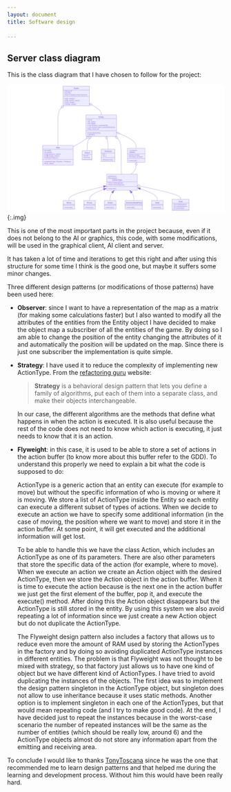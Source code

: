 ```yaml
---
layout: document
title: Software design

---
```


## Server class diagram

This is the class diagram that I have chosen to follow for the project:

![mermaid-diagram-20200409134236](./../assets/images/mermaid-diagram-20200409134236.svg){:.img}

This is one of the most important parts in the project because, even if it does not belong to the AI or graphics, this code, with some modifications, will be used in the graphical client, AI client and server.

It has taken a lot of time and iterations to get this right and after using this structure for some time I think is the good one, but maybe it suffers some minor changes.

Three different design patterns (or modifications of those patterns) have been used here:

- **Observer**: since I want to have a representation of the map as a matrix (for making some calculations faster) but I also wanted to modify all the attributes of the entities from the Entity object I have decided to make the object map a subscriber of all the entities of the game. By doing so I am able to change the position of the entity changing the attributes of it and automatically the position will be updated on the map. Since there is just one subscriber the implementation is quite simple.

- **Strategy**: I have used it to reduce the complexity of implementing new ActionType. From the [refactoring guru](https://refactoring.guru/design-patterns/strategy) website:

  > **Strategy** is a behavioral design pattern that lets you define a family of algorithms, put each of them into a separate class, and make their objects interchangeable.

  In our case, the different algorithms are the methods that define what happens in when the action is executed. It is also useful because the rest of the code does not need to know which action is executing, it just needs to know that it is an action.

- **Flyweight**: in this case, it is used to be able to store a set of actions in the action buffer (to know more about this buffer refer to the GDD). To understand this properly we need to explain a bit what the code is supposed to do:

  ActionType is a generic action that an entity can execute (for example to move) but without the specific information of who is moving or where it is moving. We store a list of ActionType inside the Entity so each entity can execute a different subset of types of actions. When we decide to execute an action we have to specify some additional information (in the case of moving, the position where we want to move) and store it in the action buffer. At some point, it will get executed and the additional information will get lost.

  To be able to handle this we have the class Action, which includes an ActionType as one of its parameters. There are also other parameters that store the specific data of the action (for example, where to move). When we execute an action we create an Action object with the desired ActionType, then we store the Action object in the action buffer. When it is time to execute the action because is the next one in the action buffer we just get the first element of the buffer, pop it, and execute the execute() method. After doing this the Action object disappears but the ActionType is still stored in the entity. By using this system we also avoid repeating a lot of information since we just create a new Action object but do not duplicate the ActionType.

  The Flyweight design pattern also includes a factory that allows us to reduce even more the amount of RAM used by storing the ActionTypes in the factory and by doing so avoiding duplicated ActionType instances in different entities. The problem is that Flyweight was not thought to be mixed with strategy, so that factory just allows us to have one kind of object but we have different kind of ActionTypes. I have tried to avoid duplicating the instances of the objects. The first idea was to implement the design pattern singleton in the ActionType object, but singleton does not allow to use inheritance because it uses static methods. Another option is to implement singleton in each one of the ActionTypes, but that would mean repeating code (and I try to make good code). At the end, I have decided just to repeat the instances because in the worst-case scenario the number of repeated instances will be the same as the number of entities (which should be really low, around 6) and the ActionType objects almost do not store any information apart from the emitting and receiving area. 

  

To conclude I would like to thanks [TonyToscana](https://github.com/TonyToscana) since he was the one that recommended me to learn design patterns and that helped me during the learning and development process. Without him this would have been really hard.